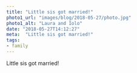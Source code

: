 ```yaml
---
title: "Little sis got married!"
photo1_url: "images/blog/2018-05-27/photo.jpg"
photo1_alt: "Laura and Iolo"
date: "2018-05-27T14:12:27"
meta:  "Little sis got married!"
tags:
- family
---
```

Little sis got married!
